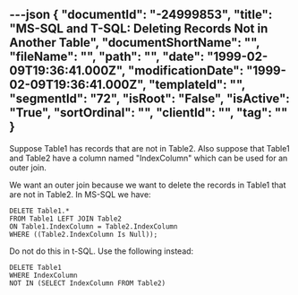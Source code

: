 ---json
{
  "documentId": "-24999853",
  "title": "MS-SQL and T-SQL: Deleting Records Not in Another Table",
  "documentShortName": "",
  "fileName": "",
  "path": "",
  "date": "1999-02-09T19:36:41.000Z",
  "modificationDate": "1999-02-09T19:36:41.000Z",
  "templateId": "",
  "segmentId": "72",
  "isRoot": "False",
  "isActive": "True",
  "sortOrdinal": "",
  "clientId": "",
  "tag": ""
}
---

Suppose Table1 has records that are not in Table2. Also suppose that Table1 and Table2 have a column named &quot;IndexColumn&quot; which can be used for an outer join.

We want an outer join because we want to delete the records in Table1 that are not in Table2. In MS-SQL we have:

    DELETE Table1.*
    FROM Table1 LEFT JOIN Table2
    ON Table1.IndexColumn = Table2.IndexColumn
    WHERE ((Table2.IndexColumn Is Null));

Do not do this in t-SQL. Use the following instead:

    DELETE Table1
    WHERE IndexColumn
    NOT IN (SELECT IndexColumn FROM Table2)
